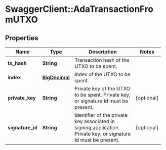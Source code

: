 # SwaggerClient::AdaTransactionFromUTXO

## Properties
Name | Type | Description | Notes
------------ | ------------- | ------------- | -------------
**tx_hash** | **String** | Transaction hash of the UTXO to be spent. | 
**index** | [**BigDecimal**](BigDecimal.md) | Index of the UTXO to be spent. | 
**private_key** | **String** | Private key of the UTXO to be spent. Private key, or signature Id must be present. | [optional] 
**signature_id** | **String** | Identifier of the private key associated in signing application. Private key, or signature Id must be present. | [optional] 


